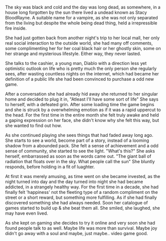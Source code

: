 The sky was black and cold and the day was long dead, as somewhere, in a house long forgotten by the sun there lived a undead known as Stacy BloodRayne. A suitable name for a vampire, as she was not only separated from the living but despite the whole being dead thing, held a irrepressible fire inside.

She had just gotten back from another night's trip to her local mall, her only real social interaction to the outside world, she had many off comments, some complimenting her for her coal black hair or her ghostly skin, some on her strange and mysterious lifestyle. Either way, they never lasted.

She talks to the cashier, a young man, Diablo with a direction less yet optimistic outlook on life who is pretty much the only person she regularly sees, after wasting countless nights on the internet, which had became her definition of a public life she had been convinced to purchase a odd new game.

After a conversation she had already hid away she returned to her singular home and decided to plug it in, "Atleast I'll have some sort of life" She says to herself, with a defeated grin. After some loading time the game begins and she is struck by a overwhelming emotion as if it was a rapid uppercut to the head. For the first time in the entire month she felt truly awake and held a gaping expression on her face, she didn't know why she felt this way, but she wanted to find out how.

As she continued playing she sees things that had faded away long ago. She starts to see a world, become part of a story, instead of a looming shadow from a abounded pack. She felt a sense of achievement and a odd sense of community, she started to see the light. "What's this?" She asks herself, embarrassed as soon as the words came out. "The giant ball of radiation that floats over in the sky. What people call the sun" She bluntly responds, before holding in a fit of luaghter.

At first it was merely amusing, as time went on she became invested, as the night turned into day and the day turned into night she had became addicted, in a strangely healthy way. For the first time in a decade, she had finally felt 'happiness' not the fleeting type of a random compliment on the street or a short reward, but something more fulfilling. As if she had finally discovered something she had always needed. Soon her catalogue of games started to build up & she beat them all. She smiled, she laughed, she may have even lived.

As she kept on gaming she decides to try it online and very soon she had found people talk to as well. Maybe life was more than survival. Maybe joy didn't go away with a soul and maybe, just maybe.. video game good.